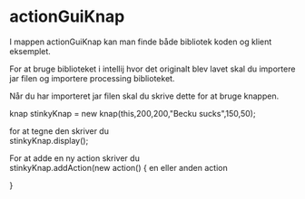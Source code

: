 # actionGuiKnap
I mappen actionGuiKnap kan man finde både bibliotek koden og klient eksemplet.

For at bruge biblioteket i intellij hvor det originalt blev lavet skal du importere jar filen og importere processing biblioteket.

Når du har importeret jar filen skal du skrive dette for at bruge knappen.

 knap stinkyKnap = new knap(this,200,200,"Becku sucks",150,50);
 
 for at tegne den skriver du<br> 
 stinkyKnap.display();
 
 For at adde en ny action skriver du <br>
 stinkyKnap.addAction(new action() {
 en eller anden action
 
 }



